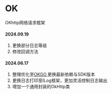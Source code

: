 # OK
OKhttp网络请求框架

#### 2024.09.19
1. 更换部分日志等级
2. 修改回调方法

#### 2024.06.17
1. 整理优化至[OKGO](https://github.com/jeasonlzy/okhttp-OkGo),更换最新依赖与SDK版本
2. 更换日志打印至ILog框架，更加灵活控制日志输出
3. 增加一个通用封装的OkHttp类
